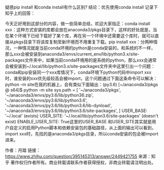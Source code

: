 疑惑pip install 和conda install有什么区别?
结论：优先使用conda install
记录下知乎上的回答：

今天正好用到这部分的内容，做一些简单总结，欢迎大家指正：conda install xxx：这种方式安装的库都会放在anaconda3/pkgs目录下，这样的好处就是，当在某个环境下已经下载好了某个库，再在另一个环境中还需要这个库时，就可以直接从pkgs目录下将该库复制至新环境而不用重复下载。pip install xxx：分两种情况，一种情况就是当前conda环境的python是conda安装的，和系统的不一样，那么xxx会被安装到anaconda3/envs/current_env/lib/python3.x/site-packages文件夹中，如果当前conda环境用的是系统的python，那么xxx会通常会被安装到~/.local/lib/python3.x/site-packages文件夹中这里引出一个问题：conda和pip安装同一个xxx库情况下，conda环境下python代码中import xxx时，谁安装的xxx优先级较高会被import，这个问题通过下面这条命令可以解决：python -m site在我的机器上，会有类似下面输出：(py3.6) [~/anaconda3/pkgs @ s64]$ python -m site
sys.path = [
    '~/anaconda3/pkgs',
    '~/anaconda3/envs/py3.6/lib/python36.zip',
    '~/anaconda3/envs/py3.6/lib/python3.6',
    '~/anaconda3/envs/py3.6/lib/python3.6/lib-dynload',
    '~/anaconda3/envs/py3.6/lib/python3.6/site-packages',
]
USER_BASE: '~/.local' (exists)
USER_SITE: '~/.local/lib/python3.6/site-packages' (doesn't exist)
ENABLE_USER_SITE: True这里的USER_BASE 和USER_SITE其实就是用户自定义的启用Python脚本和依赖安装包的基础路径，从上面的输出可以看到，import xxx时，先找的是anaconda3/pkgs目录，所以conda安装的包会被import进来。


作者：月踏
链接：https://www.zhihu.com/question/395145313/answer/2449421755
来源：知乎
著作权归作者所有。商业转载请联系作者获得授权，非商业转载请注明出处。
